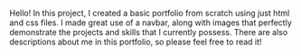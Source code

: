Hello! In this project, I created a basic portfolio from scratch using just html and css files. I made great use of a navbar, along with images that perfectly demonstrate the projects and skills that I currently possess. There are also descriptions about me in this portfolio, so please feel free to read it!
